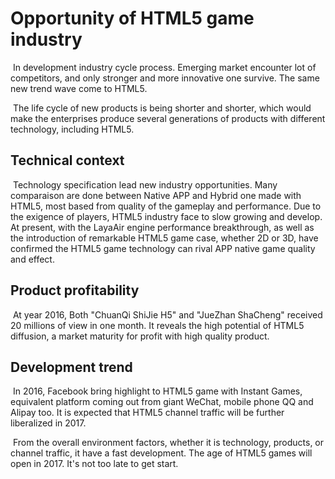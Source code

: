 # Opportunity of HTML5 game industry



​        In development industry cycle process. Emerging market encounter lot of competitors, and only stronger and more innovative one survive. The same new trend wave come to HTML5.



​        The life cycle of new products is being shorter and shorter, which would make the enterprises produce several generations of products with different technology, including HTML5.



## Technical context

​        Technology specification lead new industry opportunities. Many comparaison are done between Native APP and Hybrid one made with HTML5, most based from quality of the gameplay and performance. Due to the exigence of players, HTML5 industry face to slow growing and develop. At present, with the LayaAir engine performance breakthrough, as well as the introduction of remarkable HTML5 game case, whether 2D or 3D, have confirmed the HTML5 game technology can rival APP native game quality and effect.





## Product profitability

​        At year 2016, Both "ChuanQi ShiJie H5" and "JueZhan ShaCheng" received 20 millions of view in one month. It reveals the high potential of HTML5 diffusion, a market maturity for profit with high quality product.





## Development trend

​        In 2016, Facebook bring highlight to HTML5 game with Instant Games, equivalent platform coming out from giant WeChat, mobile phone QQ and Alipay too. It is expected that HTML5 channel traffic will be further liberalized in 2017.

​        From the overall environment factors, whether it is technology,  products, or channel traffic, it have a fast development. The age of HTML5 games will open in 2017. It's not too late to get start.
